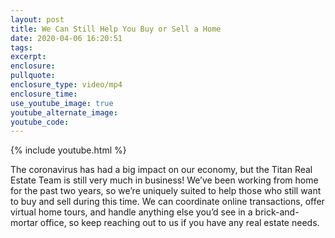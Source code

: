 ```yaml
---
layout: post
title: We Can Still Help You Buy or Sell a Home
date: 2020-04-06 16:20:51
tags:
excerpt:
enclosure:
pullquote:
enclosure_type: video/mp4
enclosure_time:
use_youtube_image: true
youtube_alternate_image:
youtube_code:
---
```


{% include youtube.html %}

The coronavirus has had a big impact on our economy, but the Titan Real Estate Team is still very much in business\! We’ve been working from home for the past two years, so we’re uniquely suited to help those who still want to buy and sell during this time. We can coordinate online transactions, offer virtual home tours, and handle anything else you’d see in a brick-and-mortar office, so keep reaching out to us if you have any real estate needs.